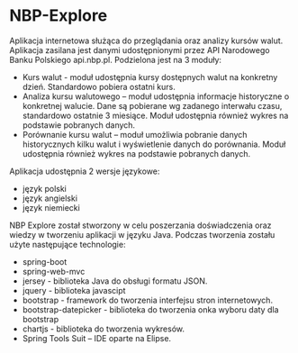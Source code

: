 # NBP-Explore

Aplikacja internetowa służąca do przeglądania oraz analizy kursów walut. Aplikacja zasilana jest danymi udostępnionymi przez API Narodowego Banku Polskiego api.nbp.pl. Podzielona jest na 3 moduły:

- Kurs walut  - moduł udostępnia kursy dostępnych walut na konkretny dzień. Standardowo pobiera ostatni kurs.
- Analiza kursu walutowego – moduł udostępnia informacje historyczne o konkretnej walucie. Dane są pobierane wg zadanego interwału czasu, standardowo ostatnie 3 miesiące. Moduł udostępnia również wykres na podstawie pobranych danych.
- Porównanie kursu walut – moduł umożliwia pobranie danych historycznych kilku walut i wyświetlenie danych do porównania. Moduł udostępnia również wykres na podstawie pobranych danych.

Aplikacja udostępnia 2 wersje językowe: 
- język polski
- język angielski
- język niemiecki


NBP Explore został stworzony w celu poszerzania doświadczenia oraz wiedzy w tworzeniu aplikacji w języku Java. Podczas tworzenia zostału użyte następujące technologie:

- spring-boot
- spring-web-mvc
- jersey - biblioteka Java do obsługi formatu JSON.
- jquery - biblioteka javascipt
- bootstrap - framework do tworzenia interfejsu stron internetowych.
- bootstrap-datepicker - biblioteka do tworzenia onka wyboru daty dla bootstrap
- chartjs - biblioteka do tworzenia wykresów.
- Spring Tools Suit – IDE oparte na Elipse.

